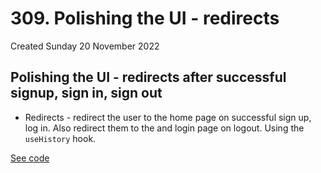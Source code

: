# 309. Polishing the UI - redirects
Created Sunday 20 November 2022

## Polishing the UI - redirects after successful signup, sign in, sign out
- Redirects - redirect the user to the home page on successful sign up, log in. Also redirect them to the  and login page on logout. Using the `useHistory` hook.

[See code](https://github.com/exemplar-codes/react-auth-basic-practice/commit/f4c387815a6f6aa97b5589ac08ba44951924fbe9)